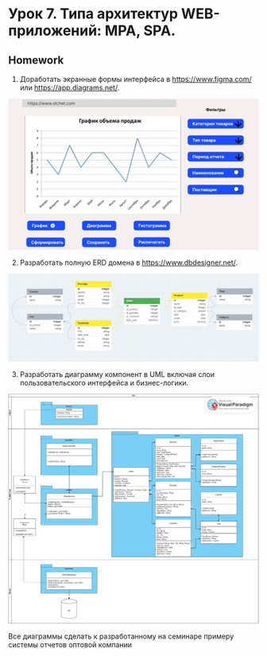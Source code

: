 # Урок 7. Типа архитектур WEB-приложений: MPA, SPA.

## Homework
1. Доработать экранные формы интерфейса в https://www.figma.com/ или https://app.diagrams.net/.

![UX_UI](src/homework/UX_UI.JPG)

2. Разработать полную ERD домена в https://www.dbdesigner.net/.

![ERD_wholesale_company_chart](src/homework/ERD_wholesale_company_chart.JPG)

3. Разработать диаграмму компонент в UML включая слои пользовательского интерфейса и бизнес-логики.

![UML_wholesale_company_chart](src/homework/UML_wholesale_company_chart.jpg)

Все диаграммы сделать к разработанному на семинаре примеру системы отчетов оптовой компании